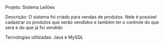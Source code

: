 Projeto: Sistema Leilões

Descrição: 
O sistema foi criado para vendas de produtos. Nele é possível cadastrar os produtos que serão vendidos e também ter o controle do que será e do que já foi vendido

Tecnologias utilizadas:
Java e MySQL
